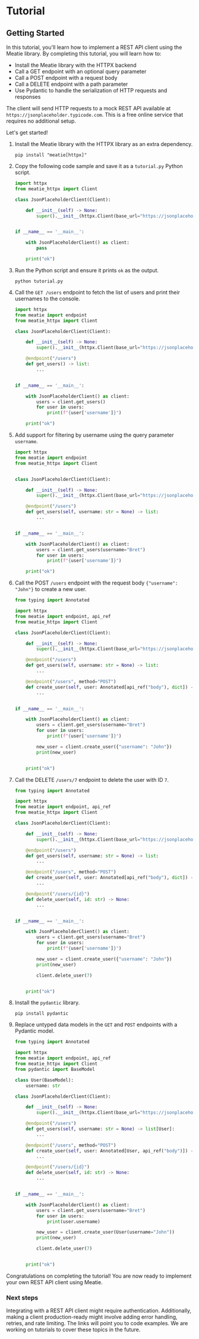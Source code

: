 # Tutorial

## Getting Started

In this tutorial, you'll learn how to implement a REST API client using the Meatie library. By completing this tutorial, you will learn how to:

* Install the Meatie library with the HTTPX backend
* Call a GET endpoint with an optional query parameter
* Call a POST endpoint with a request body
* Call a DELETE endpoint with a path parameter
* Use Pydantic to handle the serialization of HTTP requests and responses

The client will send HTTP requests to a mock REST API available at `https://jsonplaceholder.typicode.com`. This is a free online service that requires no additional setup.

Let's get started!

1. Install the Meatie library with the HTTPX library as an extra dependency.

    ```shell
    pip install "meatie[httpx]"
    ```

1. Copy the following code sample and save it as a `tutorial.py` Python script.

    ```py
    import httpx
    from meatie_httpx import Client

    class JsonPlaceholderClient(Client):

        def __init__(self) -> None:
            super().__init__(httpx.Client(base_url="https://jsonplaceholder.typicode.com"))


    if __name__ == '__main__':

        with JsonPlaceholderClient() as client:
            pass

        print("ok")

    ```

1. Run the Python script and ensure it prints `ok` as the output.

    ```shell
    python tutorial.py
    ```

1. Call the `GET /users` endpoint to fetch the list of users and print their usernames to the console.

    ```py hl_lines="2 10 11 12 18 19 20"
    import httpx
    from meatie import endpoint
    from meatie_httpx import Client

    class JsonPlaceholderClient(Client):

        def __init__(self) -> None:
            super().__init__(httpx.Client(base_url="https://jsonplaceholder.typicode.com"))

        @endpoint("/users")
        def get_users() -> list:
            ...


    if __name__ == '__main__':

        with JsonPlaceholderClient() as client:
            users = client.get_users()
            for user in users:
                print(f"{user['username']}")

        print("ok")
    ```

1. Add support for filtering by username using the query parameter `username`.

    ```py hl_lines="12 19"
    import httpx
    from meatie import endpoint
    from meatie_httpx import Client


    class JsonPlaceholderClient(Client):

        def __init__(self) -> None:
            super().__init__(httpx.Client(base_url="https://jsonplaceholder.typicode.com"))

        @endpoint("/users")
        def get_users(self, username: str = None) -> list:
            ...


    if __name__ == '__main__':

        with JsonPlaceholderClient() as client:
            users = client.get_users(username="Bret")
            for user in users:
                print(f"{user['username']}")

        print("ok")
    ```

1. Call the POST `/users` endpoint with the request body `{"username": "John"}` to create a new user.

    ```py hl_lines="1 4 16 17 18 28 29"
    from typing import Annotated

    import httpx
    from meatie import endpoint, api_ref
    from meatie_httpx import Client

    class JsonPlaceholderClient(Client):

        def __init__(self) -> None:
            super().__init__(httpx.Client(base_url="https://jsonplaceholder.typicode.com"))

        @endpoint("/users")
        def get_users(self, username: str = None) -> list:
            ...

        @endpoint("/users", method="POST")
        def create_user(self, user: Annotated[api_ref("body"), dict]) -> dict:
            ...


    if __name__ == '__main__':

        with JsonPlaceholderClient() as client:
            users = client.get_users(username="Bret")
            for user in users:
                print(f"{user['username']}")

            new_user = client.create_user({"username": "John"})
            print(new_user)


        print("ok")
    ```

1. Call the DELETE `/users/7` endpoint to delete the user with ID `7`.


    ```py hl_lines="20 21 22 35"
    from typing import Annotated

    import httpx
    from meatie import endpoint, api_ref
    from meatie_httpx import Client

    class JsonPlaceholderClient(Client):

        def __init__(self) -> None:
            super().__init__(httpx.Client(base_url="https://jsonplaceholder.typicode.com"))

        @endpoint("/users")
        def get_users(self, username: str = None) -> list:
            ...

        @endpoint("/users", method="POST")
        def create_user(self, user: Annotated[api_ref("body"), dict]) -> dict:
            ...

        @endpoint("/users/{id}")
        def delete_user(self, id: str) -> None:
            ...


    if __name__ == '__main__':

        with JsonPlaceholderClient() as client:
            users = client.get_users(username="Bret")
            for user in users:
                print(f"{user['username']}")

            new_user = client.create_user({"username": "John"})
            print(new_user)

            client.delete_user(7)


        print("ok")
    ```

1. Install the `pydantic` library.

    ```shell
    pip install pydantic
    ```

1. Replace untyped data models in the `GET` and `POST` endpoints with a Pydantic model.

    ```py hl_lines="6 8 9 17 21 34 36"
    from typing import Annotated

    import httpx
    from meatie import endpoint, api_ref
    from meatie_httpx import Client
    from pydantic import BaseModel

    class User(BaseModel):
        username: str

    class JsonPlaceholderClient(Client):

        def __init__(self) -> None:
            super().__init__(httpx.Client(base_url="https://jsonplaceholder.typicode.com"))

        @endpoint("/users")
        def get_users(self, username: str = None) -> list[User]:
            ...

        @endpoint("/users", method="POST")
        def create_user(self, user: Annotated[User, api_ref("body")]) -> User:
            ...

        @endpoint("/users/{id}")
        def delete_user(self, id: str) -> None:
            ...


    if __name__ == '__main__':

        with JsonPlaceholderClient() as client:
            users = client.get_users(username="Bret")
            for user in users:
                print(user.username)

            new_user = client.create_user(User(username="John"))
            print(new_user)

            client.delete_user(7)


        print("ok")
    ```
Congratulations on completing the tutorial! You are now ready to implement your own REST API client using Meatie.

### Next steps

Integrating with a REST API client might require authentication. Additionally, making a client production-ready might involve adding error handling, retries, and rate limiting. The links will point you to code examples. We are working on tutorials to cover these topics in the future.
